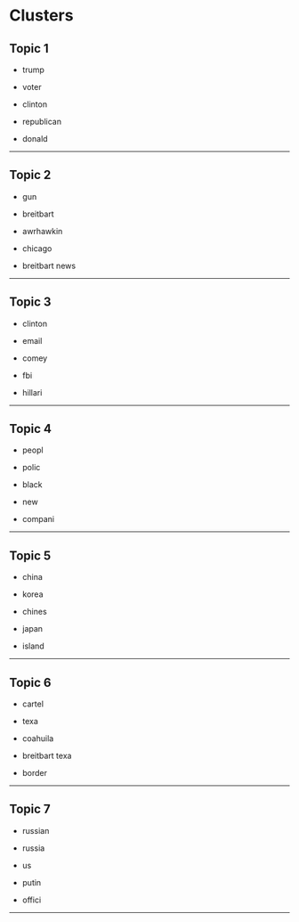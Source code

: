 # Clusters

## Topic 1

-  trump

-  voter

-  clinton

-  republican

-  donald



---

## Topic 2

-  gun

-  breitbart

-  awrhawkin

-  chicago

-  breitbart news



---

## Topic 3

-  clinton

-  email

-  comey

-  fbi

-  hillari



---

## Topic 4

-  peopl

-  polic

-  black

-  new

-  compani



---

## Topic 5

-  china

-  korea

-  chines

-  japan

-  island



---

## Topic 6

-  cartel

-  texa

-  coahuila

-  breitbart texa

-  border



---

## Topic 7

-  russian

-  russia

-  us

-  putin

-  offici



---

